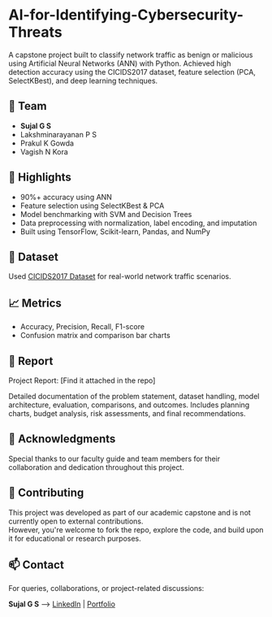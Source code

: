 # AI-for-Identifying-Cybersecurity-Threats
A capstone project built to classify network traffic as benign or malicious using Artificial Neural Networks (ANN) with Python. Achieved high detection accuracy using the CICIDS2017 dataset, feature selection (PCA, SelectKBest), and deep learning techniques.

## 👥 Team

- **Sujal G S** 
- Lakshminarayanan P S  
- Prakul K Gowda  
- Vagish N Kora

## 🚀 Highlights

- 90%+ accuracy using ANN
- Feature selection using SelectKBest & PCA
- Model benchmarking with SVM and Decision Trees
- Data preprocessing with normalization, label encoding, and imputation
- Built using TensorFlow, Scikit-learn, Pandas, and NumPy

## 📂 Dataset

Used [CICIDS2017 Dataset](https://www.unb.ca/cic/datasets/ids-2017.html) for real-world network traffic scenarios.

## 📈 Metrics

- Accuracy, Precision, Recall, F1-score
- Confusion matrix and comparison bar charts

## 📎 Report

Project Report: [Find it attached in the repo]

Detailed documentation of the problem statement, dataset handling, model architecture, evaluation, comparisons, and outcomes. Includes planning charts, budget analysis, risk assessments, and final recommendations.

## 🙌 Acknowledgments

Special thanks to our faculty guide and team members for their collaboration and dedication throughout this project.

## 🤝 Contributing

This project was developed as part of our academic capstone and is not currently open to external contributions.  
However, you're welcome to fork the repo, explore the code, and build upon it for educational or research purposes.

## 📫 Contact

For queries, collaborations, or project-related discussions:

**Sujal G S** --> [LinkedIn](https://www.linkedin.com/in/sujal-g-s/) | [Portfolio](https://sujal-gs.github.io/Portfolio/)
